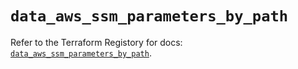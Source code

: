 # `data_aws_ssm_parameters_by_path`

Refer to the Terraform Registory for docs: [`data_aws_ssm_parameters_by_path`](https://www.terraform.io/docs/providers/aws/d/ssm_parameters_by_path).
